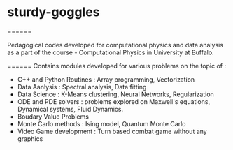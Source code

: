 # sturdy-goggles
======

Pedagogical codes developed for computational physics and data analysis as a part of the course - Computational Physics in University at Buffalo.

======
Contains modules developed for various problems on the topic of : 
* C++ and Python Routines : Array programming, Vectorization
* Data Aanlysis : Spectral analysis, Data fitting
* Data Science : K-Means clustering, Neural Networks, Regularization
* ODE and PDE solvers : problems explored on Maxwell's equations, Dynamical systems, Fluid Dynamics.
* Boudary Value Problems
* Monte Carlo methods : Ising model, Quantum Monte Carlo
* Video Game development : Turn based combat game without any graphics


